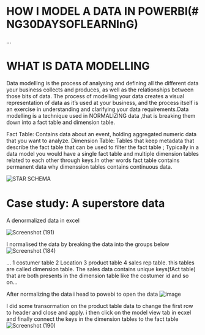 # HOW I MODEL A DATA IN POWERBI(# NG30DAYSOFLEARNInG)
...
# WHAT IS DATA MODELLING
Data modelling is the process of analysing and defining all the different data your business collects and produces, as well as the relationships between those bits of data. The process of modelling your data creates a visual representation of data as it’s used at your business, and the process itself is an exercise in understanding and clarifying your data requirements.Data modelling is a technique used in NORMALIZING data ,that is breaking them down into a fact table and dimension table.

 Fact Table: Contains data about an event, holding aggregated numeric data that you want to analyze. Dimension Table: Tables that keep metadata that describe the fact table that can be used to filter the fact table ; Typically in a data model you would have a single fact table and multiple dimension tables related to each other through keys.In other words fact table contains permanent data why dimenssion tables contains continuous data.
 

![STAR SCHEMA](https://user-images.githubusercontent.com/107101960/175217865-0f4d9f6d-980f-4e14-b4fd-16eae3bfa2d0.png)


# Case study: A superstore data
A denormalized data in excel

![Screenshot (191)](https://user-images.githubusercontent.com/107101960/175220925-ea0d8856-be06-4312-9648-50bc819193a4.png)
 
I normalised the data by breaking the data into the groups below![Screenshot (184)](https://user-images.githubusercontent.com/107101960/175222609-2a175167-c84c-4f36-80f1-abff9c10006a.png)

... 1 costumer table 2 Location 3 product table 4 sales rep table. this tables are called dimension table.
  The sales data contains unique keys(fAct table) that are both presents in the dimension table like the costumer id and so on...
  
   After normalizing the data i head to powebi to open the data 
    ![image](https://user-images.githubusercontent.com/107101960/175222293-c7520717-aa7e-44b3-91e4-632491cc1490.png)

I did some transormation on the product table data to change the first row to header and close and apply.
  i then click on the model view tab in ecxel and finally connect the keys in the dimension tables to the fact table
  ![Screenshot (190)](https://user-images.githubusercontent.com/107101960/175222916-63b1e8cb-726b-491e-a5d6-b1f46fe37e29.png)

  







